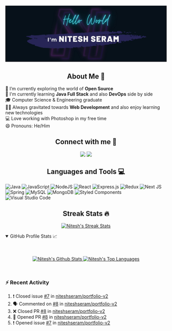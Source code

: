 ![](https://github.com/niteshseram/niteshseram/blob/main/banner.jpg)
<h2 align="center">About Me 🚀</h2>
<p>
🔭 I’m currently exploring the world of <strong>Open Source</strong> <br/>
🌱 I'm currently learning <strong>Java Full Stack</strong> and also <strong>DevOps</strong> side by side <br/>
🎓 Computer Science & Engineering graduate <br/>
👨‍💻 Always gravitated towards <strong>Web Development</strong> and also enjoy learning new technologies <br/>
💻 Love working with Photoshop in my free time <br />
😄 Pronouns: He/Him <br/>
</p>

<h2 align="center">Connect with me 🤝</h2>
<p align ="center">
<a href="https://linkedin.com/in/niteshseram"><img src="https://img.shields.io/badge/Linkedin-niteshseram-blue?logo=linkedin&style=for-the-badge"></a>
<a href="https://twitter.com/niteshseram"><img src="https://img.shields.io/badge/TWITTER-niteshseram-blue?logo=twitter&style=for-the-badge"></a>
<h2 align="center">
Languages and Tools 💻
</h2>
<p>
<img alt="Java" src="https://img.shields.io/badge/java-%23ED8B00.svg?style=for-the-badge&logo=java&logoColor=white"/>
<img alt="JavaScript" src="https://img.shields.io/badge/javascript-%23323330.svg?style=for-the-badge&logo=javascript&logoColor=%23F7DF1E"/>
<img alt="NodeJS" src="https://img.shields.io/badge/node.js-%2343853D.svg?style=for-the-badge&logo=node-dot-js&logoColor=white"/>
<img alt="React" src="https://img.shields.io/badge/react-%2320232a.svg?style=for-the-badge&logo=react&logoColor=%2361DAFB"/>
<img alt="Express.js" src="https://img.shields.io/badge/express.js-%23404d59.svg?style=for-the-badge&logo=express&logoColor=%2361DAFB"/>
<img alt="Redux" src="https://img.shields.io/badge/redux-%23593d88.svg?style=for-the-badge&logo=redux&logoColor=white"/>
<img alt="Next JS" src="https://img.shields.io/badge/nextjs-%23000000.svg?style=for-the-badge&logo=next.js&logoColor=white"/>
<img alt="Spring" src="https://img.shields.io/badge/spring-%236DB33F.svg?style=for-the-badge&logo=spring&logoColor=white"/>
<img alt="MySQL" src="https://img.shields.io/badge/mysql-%2300f.svg?style=for-the-badge&logo=mysql&logoColor=white"/>
<img alt="MongoDB" src ="https://img.shields.io/badge/MongoDB-%234ea94b.svg?style=for-the-badge&logo=mongodb&logoColor=white"/>
<img alt="Styled Components" src="https://img.shields.io/badge/styled--components-DB7093?style=for-the-badge&logo=styled-components&logoColor=white"/>
<img alt="Visual Studio Code" src="https://img.shields.io/badge/VisualStudioCode-0078d7.svg?style=for-the-badge&logo=visual-studio-code&logoColor=white"/>
</p>
<h2 align="center">
Streak Stats 🔥
 </h2>
<p align="center">
  <a href="https://github.com/niteshseram">
    <img src="https://github-readme-streak-stats.herokuapp.com?user=niteshseram&theme=shades-of-purple" alt="Nitesh's Streak Stats" />
  </a>
</p>

<!-- https://github.com/anuraghazra/github-readme-stats -->
<details open="">
  <summary>
      GitHub Profile Stats <g-emoji class="g-emoji" alias="chart_with_upwards_trend" fallback-src="https://github.githubassets.com/images/icons/emoji/unicode/1f4c8.png">📈</g-emoji>
  </summary
   <br>
   <br>
   <br>
   <p align="center">
    <a href="https://github.com/anuraghazra/github-readme-stats">
      <img alt="Nitesh's Github Stats" src="https://github-readme-stats.vercel.app/api?username=niteshseram&theme=shades-of-purple&show_icons=true&hide_border=true" alt="Nitesh's github stats" height="192px"/>
    </a>
    <a href="https://github.com/anuraghazra/github-readme-stats">
      <img alt="Nitesh's Top Languages" src="https://denvercoder1-github-readme-stats.vercel.app/api/top-langs/?username=niteshseram&langs_count=8&layout=compact&theme=shades-of-purple&hide_border=true" height="192px"/>
    </a>
   <p>
<br/>
</details>
 
### :zap: Recent Activity

<!--START_SECTION:activity-->
1. ❗️ Closed issue [#7](https://github.com/niteshseram/portfolio-v2/issues/7) in [niteshseram/portfolio-v2](https://github.com/niteshseram/portfolio-v2)
2. 🗣 Commented on [#8](https://github.com/niteshseram/portfolio-v2/issues/8) in [niteshseram/portfolio-v2](https://github.com/niteshseram/portfolio-v2)
3. ❌ Closed PR [#8](https://github.com/niteshseram/portfolio-v2/pull/8) in [niteshseram/portfolio-v2](https://github.com/niteshseram/portfolio-v2)
4. 💪 Opened PR [#8](https://github.com/niteshseram/portfolio-v2/pull/8) in [niteshseram/portfolio-v2](https://github.com/niteshseram/portfolio-v2)
5. ❗️ Opened issue [#7](https://github.com/niteshseram/portfolio-v2/issues/7) in [niteshseram/portfolio-v2](https://github.com/niteshseram/portfolio-v2)
<!--END_SECTION:activity-->



